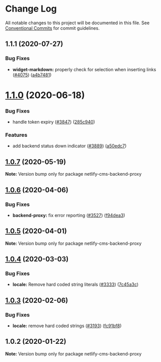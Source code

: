# Change Log

All notable changes to this project will be documented in this file.
See [Conventional Commits](https://conventionalcommits.org) for commit guidelines.

## 1.1.1 (2020-07-27)


### Bug Fixes

* **widget-markdown:** properly check for selection when inserting links ([#4075](https://github.com/netlify/netlify-cms/tree/master/packages/netlify-cms-backend-proxy/issues/4075)) ([a4b7481](https://github.com/netlify/netlify-cms/tree/master/packages/netlify-cms-backend-proxy/commit/a4b7481a99f58b9abe85ab5712d27593cde20096))





# [1.1.0](https://github.com/netlify/netlify-cms/tree/master/packages/netlify-cms-backend-proxy/compare/netlify-cms-backend-proxy@1.0.7...netlify-cms-backend-proxy@1.1.0) (2020-06-18)


### Bug Fixes

* handle token expiry ([#3847](https://github.com/netlify/netlify-cms/tree/master/packages/netlify-cms-backend-proxy/issues/3847)) ([285c940](https://github.com/netlify/netlify-cms/tree/master/packages/netlify-cms-backend-proxy/commit/285c940562548d7bc88de244123ba87ff66fba65))


### Features

* add backend status down indicator ([#3889](https://github.com/netlify/netlify-cms/tree/master/packages/netlify-cms-backend-proxy/issues/3889)) ([a50edc7](https://github.com/netlify/netlify-cms/tree/master/packages/netlify-cms-backend-proxy/commit/a50edc70553ad6afa1acee6a51996ad226443f8c))





## [1.0.7](https://github.com/netlify/netlify-cms/tree/master/packages/netlify-cms-backend-proxy/compare/netlify-cms-backend-proxy@1.0.6...netlify-cms-backend-proxy@1.0.7) (2020-05-19)

**Note:** Version bump only for package netlify-cms-backend-proxy





## [1.0.6](https://github.com/netlify/netlify-cms/tree/master/packages/netlify-cms-backend-proxy/compare/netlify-cms-backend-proxy@1.0.5...netlify-cms-backend-proxy@1.0.6) (2020-04-06)


### Bug Fixes

* **backend-proxy:** fix error reporting ([#3527](https://github.com/netlify/netlify-cms/tree/master/packages/netlify-cms-backend-proxy/issues/3527)) ([f94dea3](https://github.com/netlify/netlify-cms/tree/master/packages/netlify-cms-backend-proxy/commit/f94dea386ce89f0f92744d0c4196416706999ea0))





## [1.0.5](https://github.com/netlify/netlify-cms/tree/master/packages/netlify-cms-backend-proxy/compare/netlify-cms-backend-proxy@1.0.4...netlify-cms-backend-proxy@1.0.5) (2020-04-01)

**Note:** Version bump only for package netlify-cms-backend-proxy





## [1.0.4](https://github.com/netlify/netlify-cms/tree/master/packages/netlify-cms-backend-proxy/compare/netlify-cms-backend-proxy@1.0.3...netlify-cms-backend-proxy@1.0.4) (2020-03-03)


### Bug Fixes

* **locale:** Remove hard coded string literals ([#3333](https://github.com/netlify/netlify-cms/tree/master/packages/netlify-cms-backend-proxy/issues/3333)) ([7c45a3c](https://github.com/netlify/netlify-cms/tree/master/packages/netlify-cms-backend-proxy/commit/7c45a3cda983be427864a56e58791565eb9232e2))





## [1.0.3](https://github.com/netlify/netlify-cms/tree/master/packages/netlify-cms-backend-proxy/compare/netlify-cms-backend-proxy@1.0.2...netlify-cms-backend-proxy@1.0.3) (2020-02-06)


### Bug Fixes

* **locale:** remove hard coded strings ([#3193](https://github.com/netlify/netlify-cms/tree/master/packages/netlify-cms-backend-proxy/issues/3193)) ([fc91bf8](https://github.com/netlify/netlify-cms/tree/master/packages/netlify-cms-backend-proxy/commit/fc91bf8781e65ce1dc946363dbb10419a145c66b))





## 1.0.2 (2020-01-22)

**Note:** Version bump only for package netlify-cms-backend-proxy
